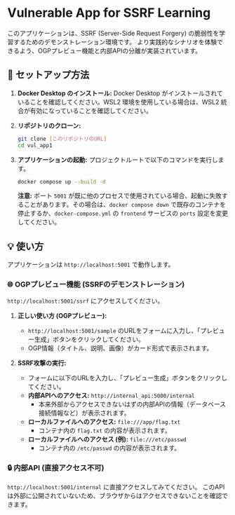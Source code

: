 # Vulnerable App for SSRF Learning

このアプリケーションは、SSRF (Server-Side Request Forgery) の脆弱性を学習するためのデモンストレーション環境です。
より実践的なシナリオを体験できるよう、OGPプレビュー機能と内部APIの分離が実装されています。

## 🚀 セットアップ方法

1.  **Docker Desktop のインストール:**
    Docker Desktop がインストールされていることを確認してください。WSL2 環境を使用している場合は、WSL2 統合が有効になっていることを確認してください。

2.  **リポジトリのクローン:**
    ```bash
    git clone [このリポジトリのURL]
    cd vul_app1
    ```

3.  **アプリケーションの起動:**
    プロジェクトルートで以下のコマンドを実行します。
    ```bash
    docker compose up --build -d
    ```
    **注意:** ポート `5001` が既に他のプロセスで使用されている場合、起動に失敗することがあります。その場合は、`docker compose down` で既存のコンテナを停止するか、`docker-compose.yml` の `frontend` サービスの `ports` 設定を変更してください。

## 💡 使い方

アプリケーションは `http://localhost:5001` で動作します。

### 🌐 OGPプレビュー機能 (SSRFのデモンストレーション)

`http://localhost:5001/ssrf` にアクセスしてください。

1.  **正しい使い方 (OGPプレビュー):**
    *   `http://localhost:5001/sample` のURLをフォームに入力し、「プレビュー生成」ボタンをクリックしてください。
    *   OGP情報（タイトル、説明、画像）がカード形式で表示されます。

2.  **SSRF攻撃の実行:**
    *   フォームに以下のURLを入力し、「プレビュー生成」ボタンをクリックしてください。
    *   **内部APIへのアクセス:** `http://internal_api:5000/internal`
        *   本来外部からアクセスできないはずの内部APIの情報（データベース接続情報など）が表示されます。
    *   **ローカルファイルへのアクセス:** `file:///app/flag.txt`
        *   コンテナ内の `flag.txt` の内容が表示されます。
    *   **ローカルファイルへのアクセス (例):** `file:///etc/passwd`
        *   コンテナ内の `/etc/passwd` の内容が表示されます。

### 🔒 内部API (直接アクセス不可)

`http://localhost:5001/internal` に直接アクセスしてみてください。
このAPIは外部に公開されていないため、ブラウザからはアクセスできないことを確認できます。

